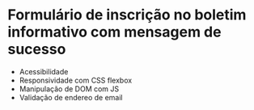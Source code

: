 # Formulário de inscrição no boletim informativo com mensagem de sucesso

* Acessibilidade
* Responsividade com CSS flexbox
* Manipulação de DOM com JS
* Validação de endereo de email
